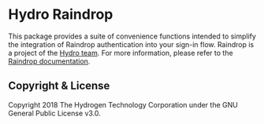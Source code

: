 # Hydro Raindrop
This package provides a suite of convenience functions intended to simplify the integration of Raindrop authentication into your sign-in flow. Raindrop is a project of the [Hydro team](https://www.hydrogenplatform.com/hydro). For more information, please refer to the [Raindrop documentation](https://www.hydrogenplatform.com/docs/hydro/v1/#Raindrop).

## Copyright & License
Copyright 2018 The Hydrogen Technology Corporation under the GNU General Public License v3.0.

